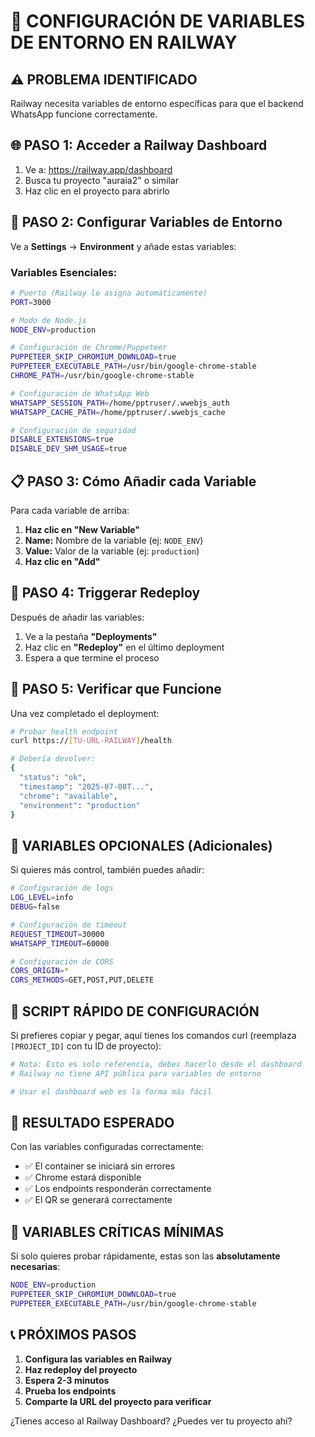# 🔧 CONFIGURACIÓN DE VARIABLES DE ENTORNO EN RAILWAY

## ⚠️ PROBLEMA IDENTIFICADO
Railway necesita variables de entorno específicas para que el backend WhatsApp funcione correctamente.

## 🌐 PASO 1: Acceder a Railway Dashboard
1. Ve a: https://railway.app/dashboard
2. Busca tu proyecto "auraia2" o similar
3. Haz clic en el proyecto para abrirlo

## 🔧 PASO 2: Configurar Variables de Entorno
Ve a **Settings** → **Environment** y añade estas variables:

### Variables Esenciales:
```bash
# Puerto (Railway lo asigna automáticamente)
PORT=3000

# Modo de Node.js
NODE_ENV=production

# Configuración de Chrome/Puppeteer
PUPPETEER_SKIP_CHROMIUM_DOWNLOAD=true
PUPPETEER_EXECUTABLE_PATH=/usr/bin/google-chrome-stable
CHROME_PATH=/usr/bin/google-chrome-stable

# Configuración de WhatsApp Web
WHATSAPP_SESSION_PATH=/home/pptruser/.wwebjs_auth
WHATSAPP_CACHE_PATH=/home/pptruser/.wwebjs_cache

# Configuración de seguridad
DISABLE_EXTENSIONS=true
DISABLE_DEV_SHM_USAGE=true
```

## 📋 PASO 3: Cómo Añadir cada Variable

Para cada variable de arriba:

1. **Haz clic en "New Variable"**
2. **Name:** Nombre de la variable (ej: `NODE_ENV`)
3. **Value:** Valor de la variable (ej: `production`)
4. **Haz clic en "Add"**

## 🔄 PASO 4: Triggerar Redeploy
Después de añadir las variables:
1. Ve a la pestaña **"Deployments"**
2. Haz clic en **"Redeploy"** en el último deployment
3. Espera a que termine el proceso

## 🧪 PASO 5: Verificar que Funcione
Una vez completado el deployment:

```bash
# Probar health endpoint
curl https://[TU-URL-RAILWAY]/health

# Debería devolver:
{
  "status": "ok",
  "timestamp": "2025-07-08T...",
  "chrome": "available",
  "environment": "production"
}
```

## 📱 VARIABLES OPCIONALES (Adicionales)
Si quieres más control, también puedes añadir:

```bash
# Configuración de logs
LOG_LEVEL=info
DEBUG=false

# Configuración de timeout
REQUEST_TIMEOUT=30000
WHATSAPP_TIMEOUT=60000

# Configuración de CORS
CORS_ORIGIN=*
CORS_METHODS=GET,POST,PUT,DELETE
```

## 🔧 SCRIPT RÁPIDO DE CONFIGURACIÓN

Si prefieres copiar y pegar, aquí tienes los comandos curl (reemplaza `[PROJECT_ID]` con tu ID de proyecto):

```bash
# Nota: Esto es solo referencia, debes hacerlo desde el dashboard
# Railway no tiene API pública para variables de entorno

# Usar el dashboard web es la forma más fácil
```

## 🎯 RESULTADO ESPERADO

Con las variables configuradas correctamente:
- ✅ El container se iniciará sin errores
- ✅ Chrome estará disponible
- ✅ Los endpoints responderán correctamente
- ✅ El QR se generará correctamente

## 🚨 VARIABLES CRÍTICAS MÍNIMAS

Si solo quieres probar rápidamente, estas son las **absolutamente necesarias**:

```bash
NODE_ENV=production
PUPPETEER_SKIP_CHROMIUM_DOWNLOAD=true
PUPPETEER_EXECUTABLE_PATH=/usr/bin/google-chrome-stable
```

## 📞 PRÓXIMOS PASOS

1. **Configura las variables en Railway**
2. **Haz redeploy del proyecto**
3. **Espera 2-3 minutos**
4. **Prueba los endpoints**
5. **Comparte la URL del proyecto para verificar**

¿Tienes acceso al Railway Dashboard? ¿Puedes ver tu proyecto ahí?
